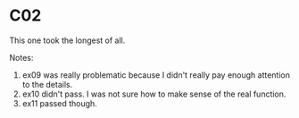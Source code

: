 # C02

This one took the longest of all.

Notes:
1. ex09 was really problematic because I didn't really pay enough attention to the details.
2. ex10 didn't pass. I was not sure how to make sense of the real function.
3. ex11 passed though.
